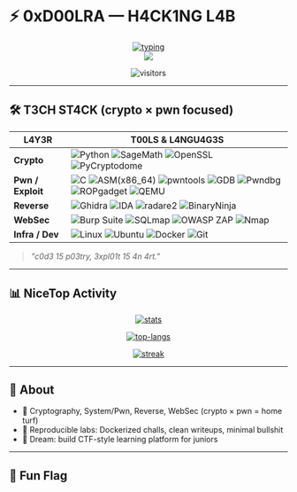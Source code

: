 # ⚡ 0xD00LRA — H4CK1NG L4B
<div align="center">
  
  <a href="https://git.io/typing-svg">
    <img src="https://readme-typing-svg.demolab.com?font=Hack&weight=900&size=28&duration=3800&pause=600&color=00FF41&background=000000&center=true&vCenter=true&width=700&lines=W3LC0M3_70_D00LRA_L4B;CRYP70+%26+PWN_M0D3%3A+0N;R3V_3NG1N33R1NG_B00T...;ACC3SS_GR4NT3D." alt="typing"/>
  </a>

  <br/>

  <img src="https://capsule-render.vercel.app/api?type=rect&color=0:000000,100:00FF41&height=2&section=header"/>

  <p>
    <img src="https://komarev.com/ghpvc/?username=dkq-k&label=V1S1T0RS&color=00FF41&style=flat" alt="visitors"/>
  </p>
</div>

---

## 🛠️ T3CH ST4CK (crypto × pwn focused)

<div align="center">

| **L4Y3R** | **T00LS & L4NGU4G3S** |
|---|---|
| **Crypto** | ![Python](https://img.shields.io/badge/Python-3776AB?style=flat-square&logo=python&logoColor=white) ![SageMath](https://img.shields.io/badge/SageMath-000000?style=flat-square) ![OpenSSL](https://img.shields.io/badge/OpenSSL-111111?style=flat-square) ![PyCryptodome](https://img.shields.io/badge/PyCryptodome-000000?style=flat-square) |
| **Pwn / Exploit** | ![C](https://img.shields.io/badge/C-00599C?style=flat-square&logo=c&logoColor=white) ![ASM(x86_64)](https://img.shields.io/badge/ASM(x86__64)-000000?style=flat-square) ![pwntools](https://img.shields.io/badge/pwntools-000000?style=flat-square) ![GDB](https://img.shields.io/badge/GDB-000000?style=flat-square&logo=gnu&logoColor=white) ![Pwndbg](https://img.shields.io/badge/pwndbg-111111?style=flat-square) ![ROPgadget](https://img.shields.io/badge/ROPgadget-111111?style=flat-square) ![QEMU](https://img.shields.io/badge/QEMU-FF6600?style=flat-square&logo=qemu&logoColor=white) |
| **Reverse** | ![Ghidra](https://img.shields.io/badge/Ghidra-000000?style=flat-square) ![IDA](https://img.shields.io/badge/IDA_Pro-111111?style=flat-square) ![radare2](https://img.shields.io/badge/radare2-000000?style=flat-square) ![BinaryNinja](https://img.shields.io/badge/Binary_Ninja-111111?style=flat-square) |
| **WebSec** | ![Burp Suite](https://img.shields.io/badge/Burp_Suite-000000?style=flat-square) ![SQLmap](https://img.shields.io/badge/SQLmap-111111?style=flat-square) ![OWASP ZAP](https://img.shields.io/badge/OWASP_ZAP-000000?style=flat-square) ![Nmap](https://img.shields.io/badge/Nmap-111111?style=flat-square) |
| **Infra / Dev** | ![Linux](https://img.shields.io/badge/Linux-FCC624?style=flat-square&logo=linux&logoColor=111111) ![Ubuntu](https://img.shields.io/badge/Ubuntu-E95420?style=flat-square&logo=ubuntu&logoColor=white) ![Docker](https://img.shields.io/badge/Docker-2496ED?style=flat-square&logo=docker&logoColor=white) ![Git](https://img.shields.io/badge/Git-F05032?style=flat-square&logo=git&logoColor=white) |

</div>

> _"c0d3 15 p03try, 3xpl01t 15 4n 4rt."_

---

## 📊 NiceTop Activity

<div align="center">

<a href="https://github.com/anuraghazra/github-readme-stats"><img src="https://github-readme-stats.vercel.app/api?username=dkq-k&show_icons=true&theme=tokyonight&hide_border=true" alt="stats"/></a>

<a href="https://github.com/anuraghazra/github-readme-stats"><img src="https://github-readme-stats.vercel.app/api/top-langs/?username=dkq-k&layout=compact&theme=tokyonight&hide_border=true&langs_count=8" alt="top-langs"/></a>

<a href="https://git.io/streak-stats"><img src="https://streak-stats.demolab.com?user=dkq-k&theme=tokyonight&hide_border=true" alt="streak"/></a>

</div>

---

## 🐾 About

- 🔐 Cryptography, System/Pwn, Reverse, WebSec (crypto × pwn = home turf)
- 🧪 Reproducible labs: Dockerized challs, clean writeups, minimal bullshit
- 🎯 Dream: build CTF-style learning platform for juniors

---

## 🎯 Fun Flag

